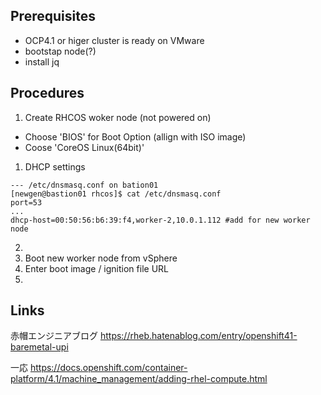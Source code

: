 ## Prerequisites
- OCP4.1 or higer cluster is ready on VMware
- bootstap node(?)
- install jq


## Procedures
1. Create RHCOS woker node (not powered on)
* Choose 'BIOS' for Boot Option (allign with ISO image)
* Coose 'CoreOS Linux(64bit)'
1. DHCP settings
```
--- /etc/dnsmasq.conf on bation01
[newgen@bastion01 rhcos]$ cat /etc/dnsmasq.conf
port=53
...
dhcp-host=00:50:56:b6:39:f4,worker-2,10.0.1.112 #add for new worker node
```
2. 
1. Boot new worker node from vSphere
1. Enter boot image / ignition file URL
1. 

## Links
赤帽エンジニアブログ
https://rheb.hatenablog.com/entry/openshift41-baremetal-upi

一応
https://docs.openshift.com/container-platform/4.1/machine_management/adding-rhel-compute.html
